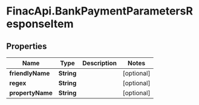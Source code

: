 # FinacApi.BankPaymentParametersResponseItem

## Properties
Name | Type | Description | Notes
------------ | ------------- | ------------- | -------------
**friendlyName** | **String** |  | [optional] 
**regex** | **String** |  | [optional] 
**propertyName** | **String** |  | [optional] 
